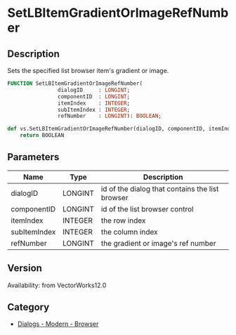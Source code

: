 # SetLBItemGradientOrImageRefNumber

## Description
Sets the specified list browser item's gradient or image.

```pascal
FUNCTION SetLBItemGradientOrImageRefNumber(
				dialogID     : LONGINT;
				componentID  : LONGINT;
				itemIndex    : INTEGER;
				subItemIndex : INTEGER;
				refNumber    : LONGINT): BOOLEAN;
```

```python
def vs.SetLBItemGradientOrImageRefNumber(dialogID, componentID, itemIndex, subItemIndex, refNumber):
    return BOOLEAN
```

## Parameters
|Name|Type|Description|
|---|---|---|
|dialogID|LONGINT|id of the dialog that contains the list browser|
|componentID|LONGINT|id of the list browser control|
|itemIndex|INTEGER|the row index|
|subItemIndex|INTEGER|the column index|
|refNumber|LONGINT|the gradient or image's ref number|

## Version
Availability: from VectorWorks12.0

## Category
* [Dialogs - Modern - Browser](../Categories/Dialogs%20-%20Modern%20-%20Browser.md)
